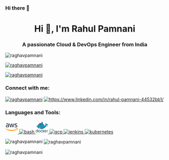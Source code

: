 ### Hi there 👋

<h1 align="center">Hi 👋, I'm Rahul Pamnani</h1>
<h3 align="center">A passionate Cloud & DevOps Engineer from India</h3>

<p align="left"> <img src="https://komarev.com/ghpvc/?username=raghavpamnani&label=Profile%20views&color=0e75b6&style=flat" alt="raghavpamnani" /> </p>

<p align="left"> <a href="https://github.com/ryo-ma/github-profile-trophy"><img src="https://github-profile-trophy.vercel.app/?username=raghavpamnani" alt="raghavpamnani" /></a> </p>

<p align="left"> <a href="https://twitter.com/raghavpamnani" target="blank"><img src="https://img.shields.io/twitter/follow/raghavpamnani?logo=twitter&style=for-the-badge" alt="raghavpamnani" /></a> </p>

<h3 align="left">Connect with me:</h3>
<p align="left">
<a href="https://twitter.com/raghavpamnani" target="blank"><img align="center" src="https://raw.githubusercontent.com/rahuldkjain/github-profile-readme-generator/master/src/images/icons/Social/twitter.svg" alt="raghavpamnani" height="30" width="40" /></a>
<a href="https://linkedin.com/in/https://www.linkedin.com/in/rahul-pamnani-44532bb1/" target="blank"><img align="center" src="https://raw.githubusercontent.com/rahuldkjain/github-profile-readme-generator/master/src/images/icons/Social/linked-in-alt.svg" alt="https://www.linkedin.com/in/rahul-pamnani-44532bb1/" height="30" width="40" /></a>
</p>

<h3 align="left">Languages and Tools:</h3>
<p align="left"> <a href="https://aws.amazon.com" target="_blank" rel="noreferrer"> <img src="https://raw.githubusercontent.com/devicons/devicon/master/icons/amazonwebservices/amazonwebservices-original-wordmark.svg" alt="aws" width="40" height="40"/> </a> <a href="https://www.gnu.org/software/bash/" target="_blank" rel="noreferrer"> <img src="https://www.vectorlogo.zone/logos/gnu_bash/gnu_bash-icon.svg" alt="bash" width="40" height="40"/> </a> <a href="https://www.docker.com/" target="_blank" rel="noreferrer"> <img src="https://raw.githubusercontent.com/devicons/devicon/master/icons/docker/docker-original-wordmark.svg" alt="docker" width="40" height="40"/> </a> <a href="https://cloud.google.com" target="_blank" rel="noreferrer"> <img src="https://www.vectorlogo.zone/logos/google_cloud/google_cloud-icon.svg" alt="gcp" width="40" height="40"/> </a> <a href="https://www.jenkins.io" target="_blank" rel="noreferrer"> <img src="https://www.vectorlogo.zone/logos/jenkins/jenkins-icon.svg" alt="jenkins" width="40" height="40"/> </a> <a href="https://kubernetes.io" target="_blank" rel="noreferrer"> <img src="https://www.vectorlogo.zone/logos/kubernetes/kubernetes-icon.svg" alt="kubernetes" width="40" height="40"/> </a> </p>

<p><img align="left" src="https://github-readme-stats.vercel.app/api/top-langs?username=raghavpamnani&show_icons=true&locale=en&layout=compact" alt="raghavpamnani" /></p>

<p>&nbsp;<img align="center" src="https://github-readme-stats.vercel.app/api?username=raghavpamnani&show_icons=true&locale=en" alt="raghavpamnani" /></p>

<p><img align="center" src="https://github-readme-streak-stats.herokuapp.com/?user=raghavpamnani&" alt="raghavpamnani" /></p>
